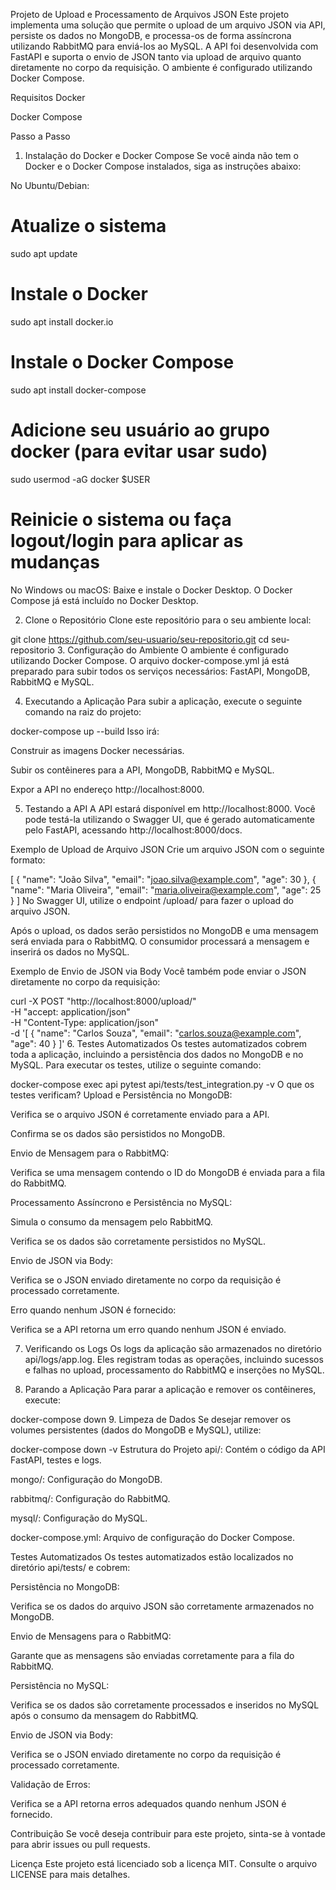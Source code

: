 Projeto de Upload e Processamento de Arquivos JSON
Este projeto implementa uma solução que permite o upload de um arquivo JSON via API, persiste os dados no MongoDB, e processa-os de forma assíncrona utilizando RabbitMQ para enviá-los ao MySQL. A API foi desenvolvida com FastAPI e suporta o envio de JSON tanto via upload de arquivo quanto diretamente no corpo da requisição. O ambiente é configurado utilizando Docker Compose.

Requisitos
Docker

Docker Compose

Passo a Passo
1. Instalação do Docker e Docker Compose
Se você ainda não tem o Docker e o Docker Compose instalados, siga as instruções abaixo:

No Ubuntu/Debian:

# Atualize o sistema
sudo apt update

# Instale o Docker
sudo apt install docker.io

# Instale o Docker Compose
sudo apt install docker-compose

# Adicione seu usuário ao grupo docker (para evitar usar sudo)
sudo usermod -aG docker $USER

# Reinicie o sistema ou faça logout/login para aplicar as mudanças
No Windows ou macOS:
Baixe e instale o Docker Desktop. O Docker Compose já está incluído no Docker Desktop.

2. Clone o Repositório
Clone este repositório para o seu ambiente local:


git clone https://github.com/seu-usuario/seu-repositorio.git
cd seu-repositorio
3. Configuração do Ambiente
O ambiente é configurado utilizando Docker Compose. O arquivo docker-compose.yml já está preparado para subir todos os serviços necessários: FastAPI, MongoDB, RabbitMQ e MySQL.

4. Executando a Aplicação
Para subir a aplicação, execute o seguinte comando na raiz do projeto:


docker-compose up --build
Isso irá:

Construir as imagens Docker necessárias.

Subir os contêineres para a API, MongoDB, RabbitMQ e MySQL.

Expor a API no endereço http://localhost:8000.

5. Testando a API
A API estará disponível em http://localhost:8000. Você pode testá-la utilizando o Swagger UI, que é gerado automaticamente pelo FastAPI, acessando http://localhost:8000/docs.

Exemplo de Upload de Arquivo JSON
Crie um arquivo JSON com o seguinte formato:


[
    {
        "name": "João Silva",
        "email": "joao.silva@example.com",
        "age": 30
    },
    {
        "name": "Maria Oliveira",
        "email": "maria.oliveira@example.com",
        "age": 25
    }
]
No Swagger UI, utilize o endpoint /upload/ para fazer o upload do arquivo JSON.

Após o upload, os dados serão persistidos no MongoDB e uma mensagem será enviada para o RabbitMQ. O consumidor processará a mensagem e inserirá os dados no MySQL.

Exemplo de Envio de JSON via Body
Você também pode enviar o JSON diretamente no corpo da requisição:


curl -X POST "http://localhost:8000/upload/" \
     -H "accept: application/json" \
     -H "Content-Type: application/json" \
     -d '[
           {
             "name": "Carlos Souza",
             "email": "carlos.souza@example.com",
             "age": 40
           }
         ]'
6. Testes Automatizados
Os testes automatizados cobrem toda a aplicação, incluindo a persistência dos dados no MongoDB e no MySQL. Para executar os testes, utilize o seguinte comando:


docker-compose exec api pytest api/tests/test_integration.py -v
O que os testes verificam?
Upload e Persistência no MongoDB:

Verifica se o arquivo JSON é corretamente enviado para a API.

Confirma se os dados são persistidos no MongoDB.

Envio de Mensagem para o RabbitMQ:

Verifica se uma mensagem contendo o ID do MongoDB é enviada para a fila do RabbitMQ.

Processamento Assíncrono e Persistência no MySQL:

Simula o consumo da mensagem pelo RabbitMQ.

Verifica se os dados são corretamente persistidos no MySQL.

Envio de JSON via Body:

Verifica se o JSON enviado diretamente no corpo da requisição é processado corretamente.

Erro quando nenhum JSON é fornecido:

Verifica se a API retorna um erro quando nenhum JSON é enviado.

7. Verificando os Logs
Os logs da aplicação são armazenados no diretório api/logs/app.log. Eles registram todas as operações, incluindo sucessos e falhas no upload, processamento do RabbitMQ e inserções no MySQL.

8. Parando a Aplicação
Para parar a aplicação e remover os contêineres, execute:


docker-compose down
9. Limpeza de Dados
Se desejar remover os volumes persistentes (dados do MongoDB e MySQL), utilize:


docker-compose down -v
Estrutura do Projeto
api/: Contém o código da API FastAPI, testes e logs.

mongo/: Configuração do MongoDB.

rabbitmq/: Configuração do RabbitMQ.

mysql/: Configuração do MySQL.

docker-compose.yml: Arquivo de configuração do Docker Compose.

Testes Automatizados
Os testes automatizados estão localizados no diretório api/tests/ e cobrem:

Persistência no MongoDB:

Verifica se os dados do arquivo JSON são corretamente armazenados no MongoDB.

Envio de Mensagens para o RabbitMQ:

Garante que as mensagens são enviadas corretamente para a fila do RabbitMQ.

Persistência no MySQL:

Verifica se os dados são corretamente processados e inseridos no MySQL após o consumo da mensagem do RabbitMQ.

Envio de JSON via Body:

Verifica se o JSON enviado diretamente no corpo da requisição é processado corretamente.

Validação de Erros:

Verifica se a API retorna erros adequados quando nenhum JSON é fornecido.

Contribuição
Se você deseja contribuir para este projeto, sinta-se à vontade para abrir issues ou pull requests.

Licença
Este projeto está licenciado sob a licença MIT. Consulte o arquivo LICENSE para mais detalhes.